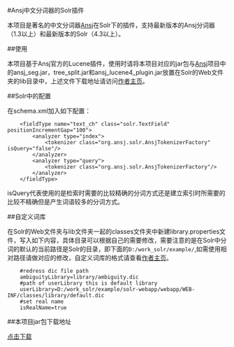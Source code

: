#Ansj中文分词器的Solr插件

本项目是著名的中文分词器[Ansj](https://github.com/ansjsun/ansj_seg)在Solr下的插件，支持最新版本的Ansj分词器（1.3以上）和最新版本的Solr（4.3以上）。

##使用

本项目基于Ansj官方的Lucene插件，使用时请将本项目对应的jar包与[Ansj](https://github.com/ansjsun/ansj_seg)项目中的ansj_seg.jar，tree_split.jar和ansj_lucene4_plugin.jar放置在Solr的Web文件夹的lib目录中，上述文件下载地址请访问[作者主页](https://github.com/ansjsun/ansj_seg)。

##Solr中的配置

在schema.xml加入如下配置：
```
	<fieldType name="text_ch" class="solr.TextField" positionIncrementGap="100">
 		<analyzer type="index">
  		 	<tokenizer class="org.ansj.solr.AnsjTokenizerFactory"  isQuery="false"/>
 		</analyzer>
     	<analyzer type="query">
   			<tokenizer class="org.ansj.solr.AnsjTokenizerFactory"/>
 		</analyzer>
   	</fieldType>
```


isQuery代表使用的是检索时需要的比较精确的分词方式还是建立索引时所需要的比较不精确但是产生词语较多的分词方式。

##自定义词库

在Solr的Web文件夹与lib文件夹一起的classes文件夹中新建library.properties文件，写入如下内容，具体目录可以根据自己的需要修改，需要注意的是在Solr中分词的默认的当前路径是Solr的目录，即下面的```D:/work_solr/example/```,如需使用相对路径请做对应的修改，自定义词库的格式请查看[作者主页](https://github.com/ansjsun/ansj_seg)。

```
  	#redress dic file path
  	ambiguityLibrary=library/ambiguity.dic
  	#path of userLibrary this is default library
	userLibrary=D:/work_solr/example/solr-webapp/webapp/WEB-INF/classes/library/default.dic
	#set real name
	isRealName=true
```	
##本项目jar包下载地址

[点击下载](https://www.dropbox.com/s/xidi7m2u3ggsu8p/ansjsolr.jar)